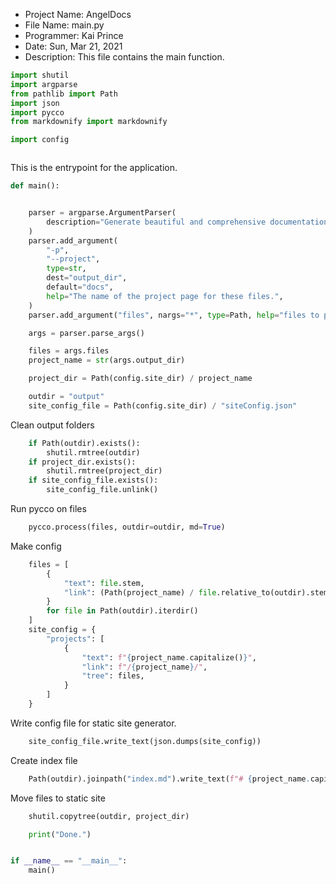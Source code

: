 
* Project Name: AngelDocs
* File Name: main.py
* Programmer: Kai Prince
* Date: Sun, Mar 21, 2021
* Description: This file contains the main function.


```python
import shutil
import argparse
from pathlib import Path
import json
import pycco
from markdownify import markdownify

import config



```
This is the entrypoint for the application.

```python
def main():
```

```python

    parser = argparse.ArgumentParser(
        description="Generate beautiful and comprehensive documentation from source."
    )
    parser.add_argument(
        "-p",
        "--project",
        type=str,
        dest="output_dir",
        default="docs",
        help="The name of the project page for these files.",
    )
    parser.add_argument("files", nargs="*", type=Path, help="files to process")

    args = parser.parse_args()

    files = args.files
    project_name = str(args.output_dir)

    project_dir = Path(config.site_dir) / project_name

    outdir = "output"
    site_config_file = Path(config.site_dir) / "siteConfig.json"


```
Clean output folders

```python
    if Path(outdir).exists():
        shutil.rmtree(outdir)
    if project_dir.exists():
        shutil.rmtree(project_dir)
    if site_config_file.exists():
        site_config_file.unlink()


```
Run pycco on files

```python
    pycco.process(files, outdir=outdir, md=True)


```
Make config

```python
    files = [
        {
            "text": file.stem,
            "link": (Path(project_name) / file.relative_to(outdir).stem).as_posix(),
        }
        for file in Path(outdir).iterdir()
    ]
    site_config = {
        "projects": [
            {
                "text": f"{project_name.capitalize()}",
                "link": f"/{project_name}/",
                "tree": files,
            }
        ]
    }

```
Write config file for static site generator.

```python
    site_config_file.write_text(json.dumps(site_config))


```
Create index file

```python
    Path(outdir).joinpath("index.md").write_text(f"# {project_name.capitalize()}")


```
Move files to static site

```python
    shutil.copytree(outdir, project_dir)

    print("Done.")


if __name__ == "__main__":
    main()


```
